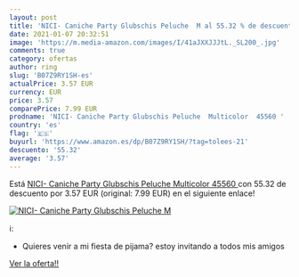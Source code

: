```yaml
---
layout: post
title: 'NICI- Caniche Party Glubschis Peluche  M al 55.32 % de descuento'
date: 2021-01-07 20:32:51
image: 'https://m.media-amazon.com/images/I/41aJXXJJJtL._SL200_.jpg'
comments: true
category: ofertas
author: ring
slug: 'B07Z9RY1SH-es'
actualPrice: 3.57 EUR
currency: EUR
price: 3.57
comparePrice: 7.99 EUR
prodname: 'NICI- Caniche Party Glubschis Peluche  Multicolor  45560 '
country: 'es'
flag: '🇪🇸'
buyurl: 'https://www.amazon.es/dp/B07Z9RY1SH/?tag=tolees-21'
descuento: '55.32'
average: '3.57'
---
```


Está [NICI- Caniche Party Glubschis Peluche  Multicolor  45560 ](https://www.amazon.es/dp/B07Z9RY1SH/?tag=tolees-21) con 55.32 de descuento por 3.57 EUR (original: 7.99 EUR) en el siguiente enlace!

[![NICI- Caniche Party Glubschis Peluche  M](https://m.media-amazon.com/images/I/41aJXXJJJtL._SL200_.jpg)](https://www.amazon.es/dp/B07Z9RY1SH/?tag=tolees-21)

ℹ️:

- Quieres venir a mi fiesta de pijama? estoy invitando a todos mis amigos

[Ver la oferta!!](https://www.amazon.es/dp/B07Z9RY1SH/?tag=tolees-21)
